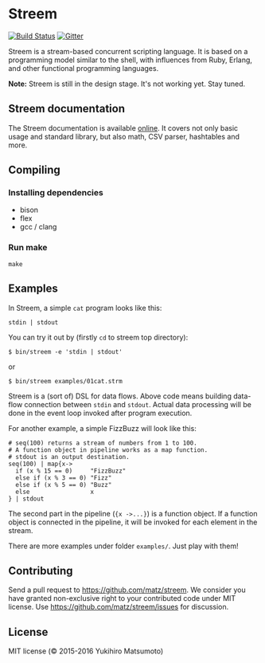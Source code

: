 # Streem

[![Build Status](https://github.com/matz/streem/workflows/ci/badge.svg)](https://github.com/matz/streem/actions?query=workflow%3Aci)
[![Gitter](https://badges.gitter.im/JoinChat.svg)](https://gitter.im/matz/streem?utm_source=badge&utm_medium=badge&utm_campaign=pr-badge&utm_content=badge)

Streem is a stream-based concurrent scripting language. It is based on a
programming model similar to the shell, with influences from Ruby, Erlang, and
other functional programming languages.

__Note:__ Streem is still in the design stage. It's not working yet. Stay tuned.

## Streem documentation

The Streem documentation is available [online](doc). It covers not only basic usage and standard library, but also math, CSV parser, hashtables and more.

## Compiling

### Installing dependencies

* bison
* flex
* gcc / clang

### Run make

```shell
make
```

## Examples

In Streem, a simple `cat` program looks like this:

```
stdin | stdout
```

You can try it out by (firstly `cd` to streem top directory):

```shell
$ bin/streem -e 'stdin | stdout'
```

or

```shell
$ bin/streem examples/01cat.strm
```

Streem is a (sort of) DSL for data flows. Above code means
building data-flow connection between `stdin` and `stdout`.
Actual data processing will be done in the event loop
invoked after program execution.

For another example, a simple FizzBuzz will look like this:

```
# seq(100) returns a stream of numbers from 1 to 100.
# A function object in pipeline works as a map function.
# stdout is an output destination.
seq(100) | map{x->
  if (x % 15 == 0)     "FizzBuzz"
  else if (x % 3 == 0) "Fizz"
  else if (x % 5 == 0) "Buzz"
  else                 x
} | stdout
```

The second part in the pipeline (`{x ->...}`) is a function
object. If a function object is connected in the pipeline,
it will be invoked for each element in the stream.

There are more examples under folder `examples/`. Just play with them!

## Contributing

Send a pull request to <https://github.com/matz/streem>.  We consider
you have granted non-exclusive right to your contributed code under
MIT license. Use <https://github.com/matz/streem/issues> for
discussion.

## License

MIT license (&copy; 2015-2016 Yukihiro Matsumoto)
